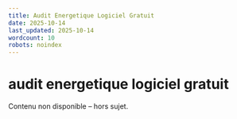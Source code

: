 ```yaml
---
title: Audit Energetique Logiciel Gratuit
date: 2025-10-14
last_updated: 2025-10-14
wordcount: 10
robots: noindex
---
```


# audit energetique logiciel gratuit

Contenu non disponible – hors sujet.